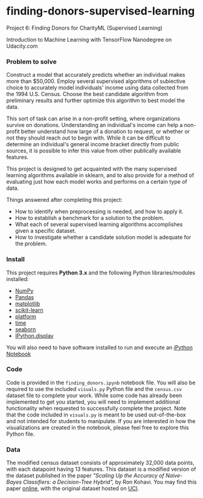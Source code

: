 # finding-donors-supervised-learning
Project 6: Finding Donors for CharityML (Supervised Learning)

Introduction to Machine Learning with TensorFlow Nanodegree on Udacity.com

### Problem to solve

Construct a model that accurately predicts whether an individual makes more than $50,000. Employ several supervised algorithms of subiective choice to accurately model individuals' income using data collected 
from the 1994 U.S. Census. Choose the best candidate algorithm from preliminary results and further optimize this algorithm 
to best model the data. 

This sort of task can arise in a non-profit setting, where organizations survive on donations. Understanding an individual's 
income can help a non-profit better understand how large of a donation to request, or whether or not they should reach out to 
begin with. While it can be difficult to determine an individual's general income bracket directly from public sources, 
it is possible to infer this value from other publically available features.

This project is designed to get acquainted with the many supervised learning algorithms available in sklearn, 
and to also provide for a method of evaluating just how each model works and performs on a certain type of data. 

Things answered after completing this project:

- How to identify when preprocessing is needed, and how to apply it.
- How to establish a benchmark for a solution to the problem.
- What each of several supervised learning algorithms accomplishes given a specific dataset.
- How to investigate whether a candidate solution model is adequate for the problem.

### Install

This project requires **Python 3.x** and the following Python libraries/modules installed:

- [NumPy](http://www.numpy.org/)
- [Pandas](http://pandas.pydata.org)
- [matplotlib](http://matplotlib.org/)
- [scikit-learn](http://scikit-learn.org/stable/)
- [platform](https://docs.python.org/2/library/platform.html)
- [time](https://docs.python.org/3/library/time.html)
- [seaborn](https://seaborn.pydata.org)
- [IPython.display](https://ipython.org/ipython-doc/3/api/generated/IPython.display.html)

You will also need to have software installed to run and execute an [iPython Notebook](http://ipython.org/notebook.html)

### Code

Code is provided in the `finding_donors.ipynb` notebook file. 
You will also be required to use the included `visuals.py` Python file and the `census.csv` dataset file to complete your work. While some code has already been implemented to get you started, you will need to implement additional functionality when requested to successfully complete the project. Note that the code included in `visuals.py` is meant to be used out-of-the-box and not intended for students to manipulate. 
If you are interested in how the visualizations are created in the notebook, please feel free to explore this Python file.

### Data

The modified census dataset consists of approximately 32,000 data points, with each datapoint having 13 features. 
This dataset is a modified version of the dataset published in the paper *"Scaling Up the Accuracy of Naive-Bayes Classifiers: a Decision-Tree Hybrid",* by Ron Kohavi. 
You may find this paper [online](https://www.aaai.org/Papers/KDD/1996/KDD96-033.pdf), with the original dataset hosted on [UCI](https://archive.ics.uci.edu/ml/datasets/Census+Income).
